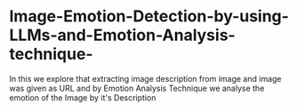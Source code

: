 # Image-Emotion-Detection-by-using-LLMs-and-Emotion-Analysis-technique-
In this we explore  that extracting image description from image and  image was given as URL and by Emotion Analysis Technique we analyse the emotion of the Image by it's Description

